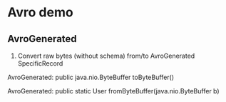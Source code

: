 # Avro demo

## AvroGenerated

1. Convert raw bytes (without schema) from/to AvroGenerated SpecificRecord

AvroGenerated: public java.nio.ByteBuffer toByteBuffer()

AvroGenerated: public static User fromByteBuffer(java.nio.ByteBuffer b)
